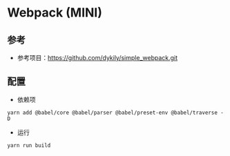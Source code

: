 # Webpack (MINI)

## 参考

- 参考项目：https://github.com/dykily/simple_webpack.git

## 配置

- 依赖项

```shell
yarn add @babel/core @babel/parser @babel/preset-env @babel/traverse -D
```

- 运行

```shell
yarn run build
```
